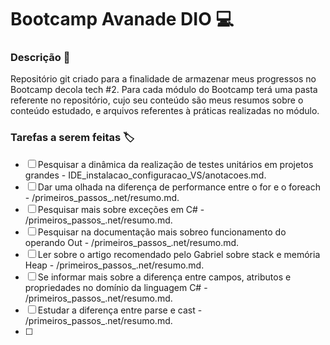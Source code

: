 # Bootcamp Avanade DIO :computer:

### Descrição :memo:

Repositório git criado para a finalidade de armazenar meus progressos no Bootcamp decola tech #2. Para cada módulo do Bootcamp terá uma pasta referente no repositório, cujo seu conteúdo são meus resumos sobre o conteúdo estudado, e arquivos referentes à práticas realizadas no módulo.

### Tarefas a serem feitas :label:

- [ ] Pesquisar a dinâmica da realização de testes unitários em projetos grandes - IDE_instalacao_configuracao_VS/anotacoes.md.
- [ ] Dar uma olhada na diferença de performance entre o for e o foreach - /primeiros_passos_.net/resumo.md.
- [ ] Pesquisar mais sobre exceções em C# - /primeiros_passos_.net/resumo.md.
- [ ] Pesquisar na documentação mais sobreo funcionamento do operando Out - /primeiros_passos_.net/resumo.md.
- [ ] Ler sobre o artigo recomendado pelo Gabriel sobre stack e memória Heap - /primeiros_passos_.net/resumo.md.
- [ ] Se informar mais sobre a diferença entre campos, atributos e propriedades no domínio da linguagem C# - /primeiros_passos_.net/resumo.md.
- [ ] Estudar a diferença entre parse e cast - /primeiros_passos_.net/resumo.md.
- [ ] 
